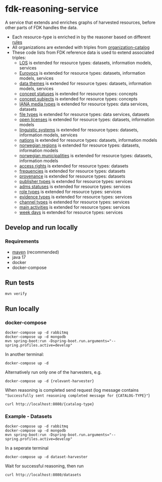 # fdk-reasoning-service
A service that extends and enriches graphs of harvested resources, before other parts of FDK handles the data.

- Each resource-type is enriched in by the reasoner based on different [rules](https://github.com/Informasjonsforvaltning/fdk-reasoning-service/blob/main/src/main/kotlin/no/fdk/fdk_reasoning_service/service/Rules.kt)
- All organizations are extended with triples from [organization-catalog](https://organization-catalog.fellesdatakatalog.digdir.no/organizations)
- These code lists from FDK reference data is used to extend associated triples:
  - [LOS](https://data.norge.no/reference-data/los/themes-and-words) is extended for resource types: datasets, information models, services
  - [Eurovocs](https://data.norge.no/reference-data/eu/eurovocs) is extended for resource types: datasets, information models, services
  - [data themes](https://data.norge.no/reference-data/eu/data-themes) is extended for resource types: datasets, information models, services
  - [concept statuses](https://data.norge.no/reference-data/eu/concept-statuses) is extended for resource types: concepts
  - [concept subjects](https://data.norge.no/reference-data/digdir/concept-subjects) is extended for resource types: concepts
  - [IANA media types](https://data.norge.no/reference-data/iana/media-types) is extended for resource types: data services, datasets
  - [file types](https://data.norge.no/reference-data/eu/file-types) is extended for resource types: data services, datasets
  - [open licenses](https://data.norge.no/reference-data/open-licenses) is extended for resource types: datasets, information models
  - [linguistic systems](https://data.norge.no/reference-data/linguistic-systems) is extended for resource types: datasets, information models, services
  - [nations](https://data.norge.no/reference-data/geonorge/administrative-enheter/nasjoner) is extended for resource types: datasets, information models
  - [norwegian regions](https://data.norge.no/reference-data/geonorge/administrative-enheter/fylker) is extended for resource types: datasets, information models
  - [norwegian municipalities](https://data.norge.no/reference-data/geonorge/administrative-enheter/kommuner) is extended for resource types: datasets, information models
  - [access rights](https://data.norge.no/reference-data/eu/access-rights) is extended for resource types: datasets
  - [frequencies](https://data.norge.no/reference-data/eu/frequencies) is extended for resource types: datasets
  - [provenance](https://data.norge.no/reference-data/provenance-statements) is extended for resource types: datasets
  - [publisher types](https://data.norge.no/reference-data/adms/publisher-types) is extended for resource types: services
  - [adms statuses](https://data.norge.no/reference-data/adms/statuses) is extended for resource types: services
  - [role types](https://data.norge.no/reference-data/digdir/role-types) is extended for resource types: services
  - [evidence types](https://data.norge.no/reference-data/digdir/evidence-types) is extended for resource types: services
  - [channel types](https://data.norge.no/reference-data/digdir/service-channel-types) is extended for resource types: services
  - [main activities](https://data.norge.no/reference-data/eu/main-activities) is extended for resource types: services
  - [week days](https://data.norge.no/reference-data/schema/week-days) is extended for resource types: services

## Develop and run locally
### Requirements
- [maven](https://github.com/apache/maven) (recommended)
- java 17
- docker
- docker-compose

## Run tests
```
mvn verify
```

## Run locally
### docker-compose
```
docker-compose up -d rabbitmq
docker-compose up -d mongodb
mvn spring-boot:run -Dspring-boot.run.arguments="--spring.profiles.active=develop"
```

In another terminal:
```
docker-compose up -d
```
Alternatively run only one of the harvesters, e.g.
```
docker-compose up -d {relevant-harvester}
```
When reasoning is completed send request (log message contains `"Successfully sent reasoning completed message for {CATALOG-TYPE}"`)
```
curl http://localhost:8080/{catalog-type}
```

### Example - Datasets

```
docker-compose up -d rabbitmq
docker-compose up -d mongodb
mvn spring-boot:run -Dspring-boot.run.arguments="--spring.profiles.active=develop"
```

In a seperate terminal
```
docker-compose up -d dataset-harvester
```

Wait for successful reasoning, then run
```
curl http://localhost:8080/datasets
```
